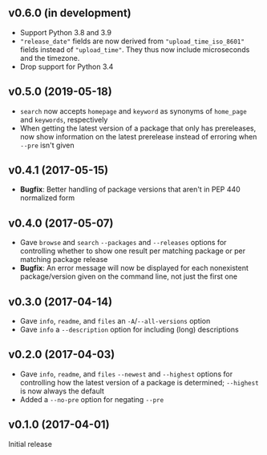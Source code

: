 v0.6.0 (in development)
-----------------------
- Support Python 3.8 and 3.9
- `"release_date"` fields are now derived from `"upload_time_iso_8601"` fields
  instead of `"upload_time"`.  They thus now include microseconds and the
  timezone.
- Drop support for Python 3.4

v0.5.0 (2019-05-18)
-------------------
- `search` now accepts `homepage` and `keyword` as synonyms of `home_page` and
  `keywords`, respectively
- When getting the latest version of a package that only has prereleases, now
  show information on the latest prerelease instead of erroring when `--pre`
  isn't given

v0.4.1 (2017-05-15)
-------------------
- **Bugfix**: Better handling of package versions that aren't in PEP 440
  normalized form

v0.4.0 (2017-05-07)
-------------------
- Gave `browse` and `search` `--packages` and `--releases` options for
  controlling whether to show one result per matching package or per matching
  package release
- **Bugfix**: An error message will now be displayed for each nonexistent
  package/version given on the command line, not just the first one

v0.3.0 (2017-04-14)
-------------------
- Gave `info`, `readme`, and `files` an `-A`/`--all-versions` option
- Gave `info` a `--description` option for including (long) descriptions

v0.2.0 (2017-04-03)
-------------------
- Gave `info`, `readme`, and `files` `--newest` and `--highest` options for
  controlling how the latest version of a package is determined; `--highest` is
  now always the default
- Added a `--no-pre` option for negating `--pre`

v0.1.0 (2017-04-01)
-------------------
Initial release

